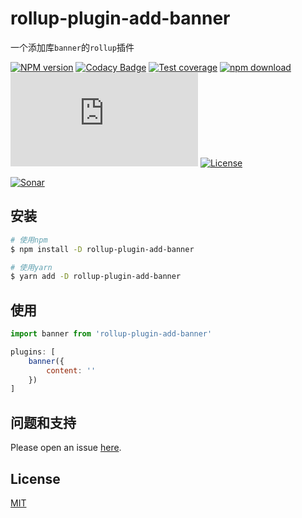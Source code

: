 # rollup-plugin-add-banner

一个添加库`banner`的`rollup`插件

[![NPM version][npm-image]][npm-url]
[![Codacy Badge][codacy-image]][codacy-url]
[![Test coverage][codecov-image]][codecov-url]
[![npm download][download-image]][download-url]
[![gzip][gzip-image]][gzip-url]
[![License][license-image]][license-url]

[![Sonar][sonar-image]][sonar-url]

## 安装

```bash
# 使用npm
$ npm install -D rollup-plugin-add-banner

# 使用yarn
$ yarn add -D rollup-plugin-add-banner
```

## 使用

```js
import banner from 'rollup-plugin-add-banner'

plugins: [
    banner({
        content: ''
    })
]
```

## 问题和支持

Please open an issue [here](https://github.com/saqqdy/rollup-plugin-add-banner/issues).

## License

[MIT](LICENSE)

[npm-image]: https://img.shields.io/npm/v/rollup-plugin-add-banner.svg?style=flat-square
[npm-url]: https://npmjs.org/package/rollup-plugin-add-banner
[codacy-image]: https://app.codacy.com/project/badge/Grade/f70d4880e4ad4f40aa970eb9ee9d0696
[codacy-url]: https://www.codacy.com/gh/saqqdy/rollup-plugin-add-banner/dashboard?utm_source=github.com&utm_medium=referral&utm_content=saqqdy/rollup-plugin-add-banner&utm_campaign=Badge_Grade
[codecov-image]: https://img.shields.io/codecov/c/github/saqqdy/rollup-plugin-add-banner.svg?style=flat-square
[codecov-url]: https://codecov.io/github/saqqdy/rollup-plugin-add-banner?branch=master
[download-image]: https://img.shields.io/npm/dm/rollup-plugin-add-banner.svg?style=flat-square
[download-url]: https://npmjs.org/package/rollup-plugin-add-banner
[gzip-image]: http://img.badgesize.io/https://unpkg.com/rollup-plugin-add-banner/dist/index.js?compression=gzip&label=gzip%20size:%20JS
[gzip-url]: http://img.badgesize.io/https://unpkg.com/rollup-plugin-add-banner/dist/index.js?compression=gzip&label=gzip%20size:%20JS
[license-image]: https://img.shields.io/badge/License-MIT-yellow.svg
[license-url]: LICENSE
[sonar-image]: https://sonarcloud.io/api/project_badges/quality_gate?project=saqqdy_rollup-plugin-add-banner
[sonar-url]: https://sonarcloud.io/dashboard?id=saqqdy_rollup-plugin-add-banner
